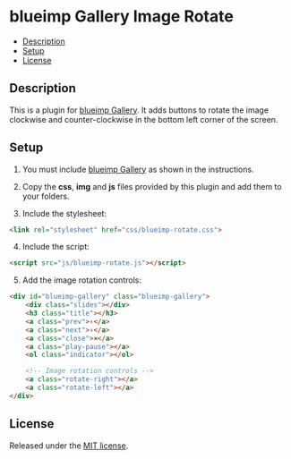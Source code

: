 # blueimp Gallery Image Rotate

- [Description](#description)
- [Setup](#setup)
- [License](#license)

## Description
This is a plugin for [blueimp Gallery](https://github.com/blueimp/Gallery). It adds buttons to rotate the image clockwise and counter-clockwise in the bottom left corner of the screen.

## Setup

1. You must include [blueimp Gallery](https://github.com/blueimp/Gallery) as shown in the instructions.

2. Copy the **css**, **img** and **js** files provided by this plugin and add them to your folders.

3. Include the stylesheet:

```html
<link rel="stylesheet" href="css/blueimp-rotate.css">
```

4. Include the script:

```html
<script src="js/blueimp-rotate.js"></script>
```
5. Add the image rotation controls:

```html
<div id="blueimp-gallery" class="blueimp-gallery">
    <div class="slides"></div>
    <h3 class="title"></h3>
    <a class="prev">‹</a>
    <a class="next">›</a>
    <a class="close">×</a>
    <a class="play-pause"></a>
    <ol class="indicator"></ol>

    <!-- Image rotation controls -->
    <a class="rotate-right"></a>
    <a class="rotate-left"></a> 
</div>
```

## License
Released under the [MIT license](https://opensource.org/licenses/MIT).
